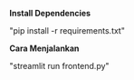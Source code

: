 **Install Dependencies**

"pip install -r requirements.txt"



**Cara Menjalankan**

"streamlit run frontend.py"

